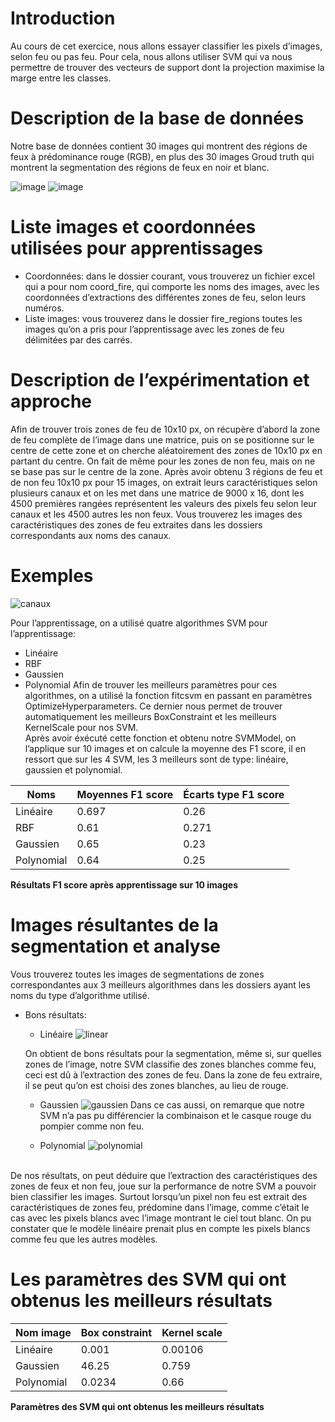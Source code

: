 # Introduction

Au cours de cet exercice, nous allons essayer classifier les pixels d’images, selon feu ou pas feu. Pour cela, nous allons utiliser SVM qui va nous permettre de trouver des vecteurs de support dont la projection maximise la marge entre les classes.

# Description de la base de données

Notre base de données contient 30 images qui montrent des régions de feux à prédominance rouge (RGB), en plus des 30 images Groud truth qui montrent la segmentation des régions de feux en noir et blanc.

![image](https://user-images.githubusercontent.com/26171556/36399211-319cc882-15a1-11e8-9734-afbefbb45389.png)
![image](https://user-images.githubusercontent.com/26171556/36399227-4c2ee2de-15a1-11e8-9211-526b6d41bafa.png)

# Liste images  et coordonnées utilisées pour apprentissages

- Coordonnées: dans le dossier courant, vous trouverez un fichier excel qui a pour nom coord_fire, qui comporte les noms des images, avec les coordonnées d’extractions des différentes zones de feu, selon leurs numéros. 
- Liste images: vous trouverez dans le dossier fire_regions toutes les images qu’on a pris pour l’apprentissage avec les zones de feu délimitées par des carrés.

# Description de l’expérimentation et approche

Afin de trouver trois zones de feu de 10x10 px, on récupère d’abord la zone de feu complète de l’image dans une matrice, puis on se positionne sur le centre de cette zone et on cherche aléatoirement des zones de 10x10 px en  partant du centre.
On fait de même pour les zones de non feu, mais on ne se base pas sur le centre de la zone.
Après avoir obtenu 3 régions de feu et de non feu 10x10 px pour 15 images, on extrait leurs caractéristiques selon plusieurs canaux et on les met dans une matrice de 9000 x 16, dont les 4500 premières rangées représentent les valeurs  des pixels feu selon leur canaux et les 4500 autres les non feux. Vous trouverez les images des caractéristiques des zones de feu extraites dans les dossiers correspondants aux noms des canaux.

# Exemples

![canaux](https://user-images.githubusercontent.com/26171556/36399470-68d341ae-15a2-11e8-8b1b-e104d1dbbf43.png)

Pour l’apprentissage, on a utilisé quatre algorithmes SVM pour l’apprentissage:
- Linéaire
- RBF
- Gaussien
- Polynomial
Afin de trouver les meilleurs paramètres pour ces algorithmes, on a utilisé la fonction fitcsvm en passant en paramètres OptimizeHyperparameters. Ce dernier nous permet de trouver automatiquement les meilleurs BoxConstraint et les meilleurs KernelScale pour nos SVM.
<br /> Après avoir éxécuté cette fonction  et obtenu notre SVMModel, on l’applique sur 10 images et on calcule la moyenne des F1 score, il en ressort que  sur les 4 SVM, les 3 meilleurs sont de type: linéaire, gaussien et polynomial.

Noms | Moyennes   F1 score | Écarts   type F1 score
-- | -- | --
Linéaire | 0.697 | 0.26
RBF | 0.61 | 0.271
Gaussien | 0.65 | 0.23
Polynomial | 0.64 | 0.25

**Résultats F1 score après apprentissage sur 10 images**

# Images résultantes de la segmentation et analyse

Vous trouverez toutes les images de segmentations de zones correspondantes aux 3 meilleurs algorithmes dans les dossiers ayant les noms du type d’algorithme utilisé.
- Bons résultats:
  - Linéaire
  ![linear](https://user-images.githubusercontent.com/26171556/36399803-f3f802d2-15a3-11e8-9a30-93d8802ecb2e.png)
  
  On obtient de bons résultats pour la segmentation, même si, sur quelles zones de l’image, notre SVM classifie des zones blanches comme feu, ceci est dû à l’extraction des zones de feu. Dans la zone de feu extraire, il se peut qu’on est choisi des zones blanches, au lieu de rouge.

  - Gaussien
  ![gaussien](https://user-images.githubusercontent.com/26171556/36399935-89be7a44-15a4-11e8-84c3-452a9bbb46de.png)
Dans ce cas aussi, on remarque que notre SVM n’a pas pu différencier la combinaison et le casque rouge du pompier comme non feu.

  - Polynomial
  ![polynomial](https://user-images.githubusercontent.com/26171556/36400046-042adf20-15a5-11e8-96fd-8f511a1a2f66.png)
<br />
De nos résultats, on peut déduire que l’extraction des caractéristiques des zones de feux et non feu, joue sur la performance de notre SVM a pouvoir bien classifier les images. Surtout lorsqu’un pixel non feu est extrait des caractéristiques de zones feu, prédomine dans l’image, comme c’était le cas avec les pixels blancs avec l’image montrant le ciel tout blanc.
On pu constater que le modèle linéaire prenait plus en compte les pixels blancs comme feu que les autres modèles.

# Les paramètres des SVM qui ont obtenus les meilleurs résultats

Nom   image | Box   constraint | Kernel scale
-- | -- | --
Linéaire | 0.001 | 0.00106
Gaussien | 46.25 | 0.759
Polynomial | 0.0234 | 0.66

**Paramètres des SVM qui ont obtenus les meilleurs résultats**


